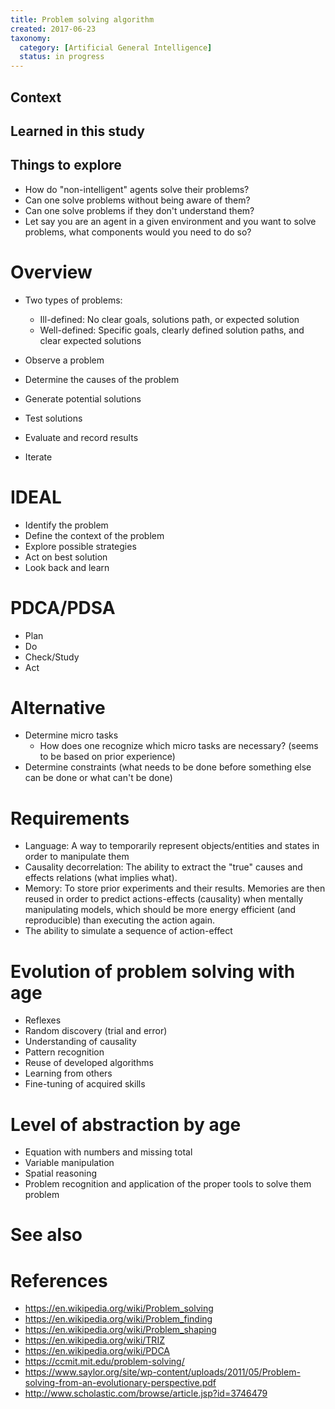 ```yaml
---
title: Problem solving algorithm
created: 2017-06-23
taxonomy:
  category: [Artificial General Intelligence]
  status: in progress
---
```


## Context

## Learned in this study

## Things to explore
* How do "non-intelligent" agents solve their problems?
* Can one solve problems without being aware of them?
* Can one solve problems if they don't understand them?
* Let say you are an agent in a given environment and you want to solve problems, what components would you need to do so?

# Overview
* Two types of problems:
	* Ill-defined: No clear goals, solutions path, or expected solution
	* Well-defined: Specific goals, clearly defined solution paths, and clear expected solutions

* Observe a problem
* Determine the causes of the problem
* Generate potential solutions
* Test solutions
* Evaluate and record results
* Iterate

# IDEAL
* Identify the problem
* Define the context of the problem
* Explore possible strategies
* Act on best solution
* Look back and learn

# PDCA/PDSA
* Plan
* Do
* Check/Study
* Act

# Alternative
* Determine micro tasks
	* How does one recognize which micro tasks are necessary? (seems to be based on prior experience)
* Determine constraints (what needs to be done before something else can be done or what can't be done)

# Requirements
* Language: A way to temporarily represent objects/entities and states in order to manipulate them
* Causality decorrelation: The ability to extract the "true" causes and effects relations (what implies what).
* Memory: To store prior experiments and their results. Memories are then reused in order to predict actions-effects (causality) when mentally manipulating models, which should be more energy efficient (and reproducible) than executing the action again.
* The ability to simulate a sequence of action-effect

# Evolution of problem solving with age
* Reflexes
* Random discovery (trial and error)
* Understanding of causality
* Pattern recognition
* Reuse of developed algorithms
* Learning from others
* Fine-tuning of acquired skills

# Level of abstraction by age
* Equation with numbers and missing total
* Variable manipulation
* Spatial reasoning
* Problem recognition and application of the proper tools to solve them problem

# See also

# References
* https://en.wikipedia.org/wiki/Problem_solving
* https://en.wikipedia.org/wiki/Problem_finding
* https://en.wikipedia.org/wiki/Problem_shaping
* https://en.wikipedia.org/wiki/TRIZ
* https://en.wikipedia.org/wiki/PDCA
* https://ccmit.mit.edu/problem-solving/
* https://www.saylor.org/site/wp-content/uploads/2011/05/Problem-solving-from-an-evolutionary-perspective.pdf
* http://www.scholastic.com/browse/article.jsp?id=3746479